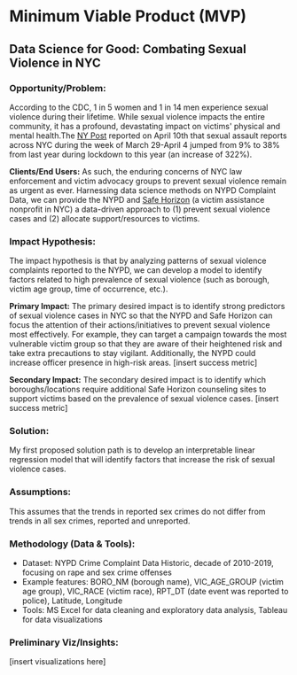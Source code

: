 # Minimum Viable Product (MVP)

## Data Science for Good: Combating Sexual Violence in NYC

### Opportunity/Problem:
According to the CDC, 1 in 5 women and 1 in 14 men experience sexual violence during their lifetime.  While sexual violence impacts the entire community, it has a profound, devastating impact on victims' physical and mental health.The [NY Post](https://nypost.com/2021/04/10/sexual-assault-across-nyc-up-125-from-same-time-last-year/) reported on April 10th that sexual assault reports across NYC during the week of March 29-April 4 jumped from 9% to 38% from last year during lockdown to this year (an increase of 322%). 

**Clients/End Users:**
As such, the enduring concerns of NYC law enforcement and victim advocacy groups to prevent sexual violence remain as urgent as ever. Harnessing data science methods on NYPD Complaint Data, we can provide the NYPD and [Safe Horizon](https://www.safehorizon.org/our-services/what-we-do/) (a victim assistance nonprofit in NYC) a data-driven approach to (1) prevent sexual violence cases and (2) allocate support/resources to victims.

### Impact Hypothesis:
The impact hypothesis is that by analyzing patterns of sexual violence complaints reported to the NYPD, we can develop a model to identify factors related to high prevalence of sexual violence (such as borough, victim age group, time of occurrence, etc.).

**Primary Impact:** The primary desired impact is to identify strong predictors of sexual violence cases in NYC so that the NYPD and Safe Horizon can focus the attention of their actions/initiatives to prevent sexual violence most effectively. For example, they can target a campaign towards the most vulnerable victim group so that they are aware of their heightened risk and take extra precautions to stay vigilant. Additionally, the NYPD could increase officer presence in high-risk areas. [insert success metric]

**Secondary Impact:** The secondary desired impact is to identify which boroughs/locations require additional Safe Horizon counseling sites to support victims based on the prevalence of sexual violence cases. [insert success metric]

### Solution:
My first proposed solution path is to develop an interpretable linear regression model that will identify factors that increase the risk of sexual violence cases.

### Assumptions:
This assumes that the trends in reported sex crimes do not differ from trends in all sex crimes, reported and unreported.

### Methodology (Data & Tools):
* Dataset: NYPD Crime Complaint Data Historic, decade of 2010-2019, focusing on rape and sex crime offenses
* Example features: BORO_NM (borough name), VIC_AGE_GROUP (victim age group), VIC_RACE (victim race), RPT_DT (date event was reported to police), Latitude, Longitude
* Tools: MS Excel for data cleaning and exploratory data analysis, Tableau for data visualizations

### Preliminary Viz/Insights:
[insert visualizations here]






